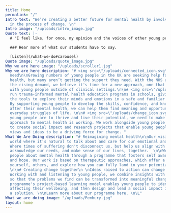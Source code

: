 ```yaml
---
title: Home
permalink: "/"
Intro text: "We’re creating a better future for mental health by involving young people
  in the process of change. \n"
Intro image: "/uploads/intro_image.jpg"
Quote text: |-
  # "I feel like, for once, my opinion and the voices of other young people have been listened to and that they actually matter."

  ### Hear more of what our students have to say.

  [Listen](/what-we-do#carousel)
Quote image: "/uploads/quote_image.jpg"
Why we are here image: "/uploads/scroller1.jpg"
Why we are here description: "# <img src=\"/uploads/connected_icon.svg\">A rising
  need\n\nGrowing numbers of young people in the UK are seeking help for their mental
  health, but many aren’t getting the support they need. With the NHS unable to meet
  the rising demand, we believe it's time for a new approach, one that is co-created
  with young people outside of clinical settings.\n\n# <img src=\"/uploads/space_icon.svg\">Education\n\nWe
  run trauma-informed mental health education programs in schools, giving young people
  the tools to explore their minds and emotions in a safe and familiar environment.
  By supporting young people to develop the skills, confidence, and knowledge to look
  after their mental health, we can help them find meaning and opportunity in the
  everyday struggles of life. \n\n# <img src=\"/uploads/change_icon.svg\">Social action\n\nIf
  young people are to thrive and live their potential, we need to make sure our society's
  approach to mental health is working. We work alongside young people and psychologists
  to create social impact and research projects that enable young people's experiences,
  views and ideas to be a driving force for change. "
What We Are Doing description: "# Reimagining mental health\n\nOur vision is for a
  world where it's natural to talk about and care for our emotional and mental wellbeing.
  Where times of suffering don't disconnect us, but help us align with who we are,
  acknowledge our needs, and make sense of our lives, together.  \n\nWe educate young
  people about mental health through a programme that fosters self awareness, connection,
  and hope. Our work is based on therapeutic approaches, which offer a chance to understand
  yourself, others, and explore how you can fully land in your potential, with integrity.
  \n\n# Creating change together\n \nIdeas raised to action can change the world.
  Working with and listening to young people, we combine insights with social action
  so that the problems we find can be transformed into meaningful change. \n\nOur
  programme's project-based learning model enables young people to identify key issues
  affecting their wellbeing, and then design and lead a social impact initiative as
  a solution. \n\nLearn more about our programme here. \n\L"
What we are doing image: "/uploads/Pembury.jpg"
layout: home
---
```


## 